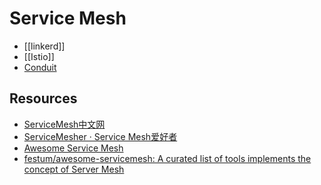 # Service Mesh

- [[linkerd]]
- [[Istio]]
- [Conduit](https://conduit.io/)

## Resources

- [ServiceMesh中文网](http://www.servicemesh.cn/)
- [ServiceMesher · Service Mesh爱好者](http://www.servicemesher.com/)
- [Awesome Service Mesh](http://www.servicemesher.com/awesome-servicemesh/)
- [festum/awesome-servicemesh: A curated list of tools implements the concept of Server Mesh](https://github.com/Festum/awesome-servicemesh)
